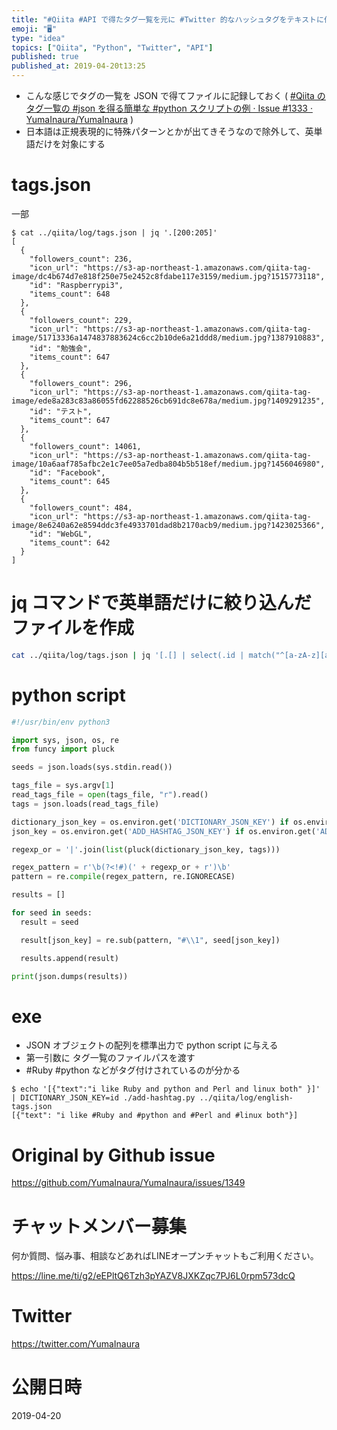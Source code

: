 ```yaml
---
title: "#Qiita #API で得たタグ一覧を元に #Twitter 的なハッシュタグをテキストに付与する #python スクリプトの例 "
emoji: "🖥"
type: "idea"
topics: ["Qiita", "Python", "Twitter", "API"]
published: true
published_at: 2019-04-20t13:25
---
```


- こんな感じでタグの一覧を JSON で得てファイルに記録しておく ( [#Qiita のタグ一覧の #json を得る簡単な #python スクリプトの例 · Issue #1333 · YumaInaura/YumaInaura](https://github.com/YumaInaura/YumaInaura/issues/1333) )
- 日本語は正規表現的に特殊パターンとかが出てきそうなので除外して、英単語だけを対象にする

# tags.json

一部

```
$ cat ../qiita/log/tags.json | jq '.[200:205]'
[
  {
    "followers_count": 236,
    "icon_url": "https://s3-ap-northeast-1.amazonaws.com/qiita-tag-image/dc4b674d7e818f250e75e2452c8fdabe117e3159/medium.jpg?1515773118",
    "id": "Raspberrypi3",
    "items_count": 648
  },
  {
    "followers_count": 229,
    "icon_url": "https://s3-ap-northeast-1.amazonaws.com/qiita-tag-image/51713336a1474837883624c6cc2b10de6a21ddd8/medium.jpg?1387910883",
    "id": "勉強会",
    "items_count": 647
  },
  {
    "followers_count": 296,
    "icon_url": "https://s3-ap-northeast-1.amazonaws.com/qiita-tag-image/ede8a283c83a86055fd62288526cb691dc8e678a/medium.jpg?1409291235",
    "id": "テスト",
    "items_count": 647
  },
  {
    "followers_count": 14061,
    "icon_url": "https://s3-ap-northeast-1.amazonaws.com/qiita-tag-image/10a6aaf785afbc2e1c7ee05a7edba804b5b518ef/medium.jpg?1456046980",
    "id": "Facebook",
    "items_count": 645
  },
  {
    "followers_count": 484,
    "icon_url": "https://s3-ap-northeast-1.amazonaws.com/qiita-tag-image/8e6240a62e8594ddc3fe4933701dad8b2170acb9/medium.jpg?1423025366",
    "id": "WebGL",
    "items_count": 642
  }
]

```

# jq コマンドで英単語だけに絞り込んだファイルを作成

```sh
cat ../qiita/log/tags.json | jq '[.[] | select(.id | match("^[a-zA-z][a-zA-z0-9]+$"))]' > ../qiita/log/english-tags.json
```

# python script

```py
#!/usr/bin/env python3

import sys, json, os, re 
from funcy import pluck

seeds = json.loads(sys.stdin.read())

tags_file = sys.argv[1]
read_tags_file = open(tags_file, "r").read()
tags = json.loads(read_tags_file)

dictionary_json_key = os.environ.get('DICTIONARY_JSON_KEY') if os.environ.get('DICTIONARY_JSON_KEY') else "text"
json_key = os.environ.get('ADD_HASHTAG_JSON_KEY') if os.environ.get('ADD_HASHTAG_JSON_KEY') else "text"

regexp_or = '|'.join(list(pluck(dictionary_json_key, tags)))

regex_pattern = r'\b(?<!#)(' + regexp_or + r')\b'
pattern = re.compile(regex_pattern, re.IGNORECASE)

results = []

for seed in seeds:
  result = seed

  result[json_key] = re.sub(pattern, "#\\1", seed[json_key])

  results.append(result)

print(json.dumps(results))


```


# exe

- JSON オブジェクトの配列を標準出力で python script に与える
- 第一引数に タグ一覧のファイルパスを渡す
- #Ruby #python などがタグ付けされているのが分かる

```
$ echo '[{"text":"i like Ruby and python and Perl and linux both" }]' | DICTIONARY_JSON_KEY=id ./add-hashtag.py ../qiita/log/english-tags.json
[{"text": "i like #Ruby and #python and #Perl and #linux both"}]
```

# Original by Github issue

https://github.com/YumaInaura/YumaInaura/issues/1349








<!-- Update From Qiita API -->

# チャットメンバー募集


何か質問、悩み事、相談などあればLINEオープンチャットもご利用ください。

https://line.me/ti/g2/eEPltQ6Tzh3pYAZV8JXKZqc7PJ6L0rpm573dcQ





# Twitter


https://twitter.com/YumaInaura


<!-- Update From Qiita API -->



# 公開日時

2019-04-20

